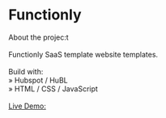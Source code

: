 # Functionly

About the projec:t<br><br>
Functionly SaaS template website templates.
<br><br>
Build with:<br>
» Hubspot / HuBL<br>
» HTML / CSS / JavaScript
<br><br>
<a href="https://functionly.com/">Live Demo:</a>

<br><br>
<img src="https://siavash.tech/img/portfolio1.png" alt="">
